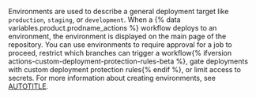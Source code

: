 Environments are used to describe a general deployment target like `production`, `staging`, or `development`. When a {% data variables.product.prodname_actions %} workflow deploys to an environment, the environment is displayed on the main page of the repository. You can use environments to require approval for a job to proceed, restrict which branches can trigger a workflow{% ifversion actions-custom-deployment-protection-rules-beta %}, gate deployments with custom deployment protection rules{% endif %}, or limit access to secrets. For more information about creating environments, see [AUTOTITLE](/actions/deployment/targeting-different-environments/managing-environments-for-deployment).

